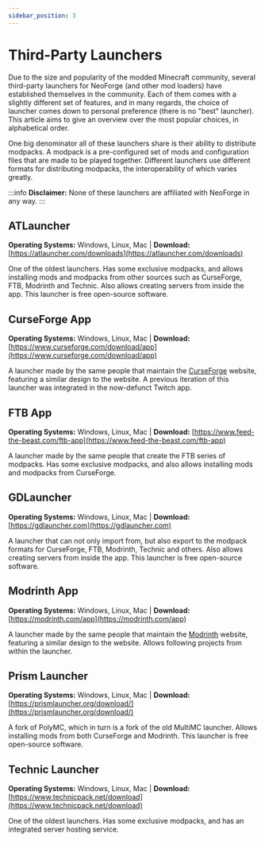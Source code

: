 ```yaml
---
sidebar_position: 3
---
```


# Third-Party Launchers

Due to the size and popularity of the modded Minecraft community, several third-party launchers for NeoForge (and other mod loaders) have established themselves in the community. Each of them comes with a slightly different set of features, and in many regards, the choice of launcher comes down to personal preference (there is no "best" launcher). This article aims to give an overview over the most popular choices, in alphabetical order.

One big denominator all of these launchers share is their ability to distribute modpacks. A modpack is a pre-configured set of mods and configuration files that are made to be played together. Different launchers use different formats for distributing modpacks, the interoperability of which varies greatly.

:::info
**Disclaimer:** None of these launchers are affiliated with NeoForge in any way.
:::

## ATLauncher

**Operating Systems:** Windows, Linux, Mac | **Download:** [https://atlauncher.com/downloads](https://atlauncher.com/downloads)

One of the oldest launchers. Has some exclusive modpacks, and allows installing mods and modpacks from other sources such as CurseForge, FTB, Modrinth and Technic. Also allows creating servers from inside the app. This launcher is free open-source software.

## CurseForge App

**Operating Systems:** Windows, Linux, Mac | **Download:** [https://www.curseforge.com/download/app](https://www.curseforge.com/download/app)

A launcher made by the same people that maintain the [CurseForge][curseforge] website, featuring a similar design to the website. A previous iteration of this launcher was integrated in the now-defunct Twitch app.

## FTB App

**Operating Systems:** Windows, Linux, Mac | **Download:** [https://www.feed-the-beast.com/ftb-app](https://www.feed-the-beast.com/ftb-app)

A launcher made by the same people that create the FTB series of modpacks. Has some exclusive modpacks, and also allows installing mods and modpacks from CurseForge.

## GDLauncher

**Operating Systems:** Windows, Linux, Mac | **Download:** [https://gdlauncher.com](https://gdlauncher.com)

A launcher that can not only import from, but also export to the modpack formats for CurseForge, FTB, Modrinth, Technic and others. Also allows creating servers from inside the app. This launcher is free open-source software.

## Modrinth App

**Operating Systems:** Windows, Linux, Mac | **Download:** [https://modrinth.com/app](https://modrinth.com/app)

A launcher made by the same people that maintain the [Modrinth][modrinth] website, featuring a similar design to the website. Allows following projects from within the launcher.

## Prism Launcher

**Operating Systems:** Windows, Linux, Mac | **Download:** [https://prismlauncher.org/download/](https://prismlauncher.org/download/)

A fork of PolyMC, which in turn is a fork of the old MultiMC launcher. Allows installing mods from both CurseForge and Modrinth. This launcher is free open-source software.

## Technic Launcher

**Operating Systems:** Windows, Linux, Mac | **Download:** [https://www.technicpack.net/download](https://www.technicpack.net/download)

One of the oldest launchers. Has some exclusive modpacks, and has an integrated server hosting service.

[curseforge]: https://www.curseforge.com/minecraft/search?class=mc-mods
[modrinth]: https://modrinth.com/mods
